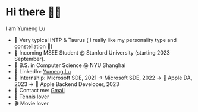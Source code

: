 # Hi there 👋🏻
I am Yumeng Lu 

- 🙌 Very typical INTP & Taurus ( I really like my personality type and constellation 🥰) 
- 📌 Incoming MSEE Student @ Stanford University (starting 2023 September). 
- 🗽 B.S. in Computer Science @ NYU Shanghai
- 👤 LinkedIn: [Yumeng Lu](https://www.linkedin.com/in/yumeng-lu-55094221b/)
- 🎒 Internship: Microsoft SDE, 2021 -> Microsoft SDE, 2022 ->  Apple DA, 2023 ->  Apple Backend Developer, 2023
- 📩 Contact me: [Gmail](mailto:kyxtky@gmail.com)
- 🎾 Tennis lover
- 🎬 Movie lover
